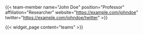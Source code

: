 {{< team-member name="John Doe" position="Professor" affiliation="Researcher" website="https://example.com/johndoe" twitter="https://example.com/johndoe/twitter" >}}

{{< widget_page content="teams" >}}
